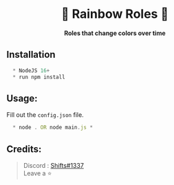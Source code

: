 <h1 align="center"> 🌈 Rainbow Roles 🌈 </h1>

<p align='center'>
  <b>Roles that change colors over time</b><br>
</p>

## Installation
```js
  * NodeJS 16+
  * run npm install
```

##  Usage:
  Fill out the `config.json` file.

```js
  * node . OR node main.js *
```

##  Credits:
 > Discord : [Shifts#1337](https://discord.com/users/994717305542021244)
 > <br>Leave a ⭐
